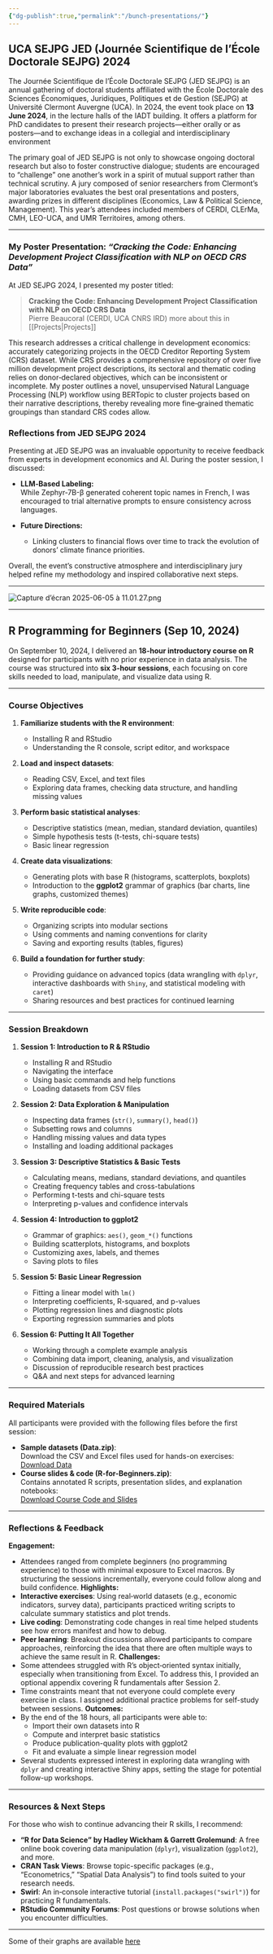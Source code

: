 ```yaml
---
{"dg-publish":true,"permalink":"/bunch-presentations/"}
---
```


## UCA SEJPG JED (Journée Scientifique de l’École Doctorale SEJPG) 2024

The Journée Scientifique de l’École Doctorale SEJPG (JED SEJPG) is an annual gathering of doctoral students affiliated with the École Doctorale des Sciences Économiques, Juridiques, Politiques et de Gestion (SEJPG) at Université Clermont Auvergne (UCA). In 2024, the event took place on **13 June 2024**, in the lecture halls of the IADT building. It offers a platform for PhD candidates to present their research projects—either orally or as posters—and to exchange ideas in a collegial and interdisciplinary environment 

The primary goal of JED SEJPG is not only to showcase ongoing doctoral research but also to foster constructive dialogue; students are encouraged to “challenge” one another’s work in a spirit of mutual support rather than technical scrutiny. A jury composed of senior researchers from Clermont’s major laboratories evaluates the best oral presentations and posters, awarding prizes in different disciplines (Economics, Law & Political Science, Management). This year’s attendees included members of CERDI, CLErMa, CMH, LEO-UCA, and UMR Territoires, among others.

---

### My Poster Presentation: _“Cracking the Code: Enhancing Development Project Classification with NLP on OECD CRS Data”_

At JED SEJPG 2024, I presented my poster titled:

> **Cracking the Code: Enhancing Development Project Classification with NLP on OECD CRS Data**  
> Pierre Beaucoral (CERDI, UCA CNRS IRD)
> more about this in [[Projects\|Projects]]

This research addresses a critical challenge in development economics: accurately categorizing projects in the OECD Creditor Reporting System (CRS) dataset. While CRS provides a comprehensive repository of over five million development project descriptions, its sectoral and thematic coding relies on donor‐declared objectives, which can be inconsistent or incomplete. My poster outlines a novel, unsupervised Natural Language Processing (NLP) workflow using BERTopic to cluster projects based on their narrative descriptions, thereby revealing more fine‐grained thematic groupings than standard CRS codes allow.

### Reflections from JED SEJPG 2024
Presenting at JED SEJPG was an invaluable opportunity to receive feedback from experts in development economics and AI. During the poster session, I discussed:
- **LLM‐Based Labeling:**  
  While Zephyr‐7B-β generated coherent topic names in French, I was encouraged to trial alternative prompts to ensure consistency across languages.

- **Future Directions:**  
  - Linking clusters to financial flows over time to track the evolution of donors’ climate finance priorities.  

Overall, the event’s constructive atmosphere and interdisciplinary jury helped refine my methodology and inspired collaborative next steps.

---

![Capture d’écran 2025-06-05 à 11.01.27.png](/img/user/Capture%20d%E2%80%99%C3%A9cran%202025-06-05%20%C3%A0%2011.01.27.png)

--- 
## R Programming for Beginners (Sep 10, 2024)
On September 10, 2024, I delivered an **18-hour introductory course on R** designed for participants with no prior experience in data analysis. The course was structured into **six 3-hour sessions**, each focusing on core skills needed to load, manipulate, and visualize data using R. 

---
### Course Objectives

1. **Familiarize students with the R environment**: 
   - Installing R and RStudio  
   - Understanding the R console, script editor, and workspace

2. **Load and inspect datasets**:  
   - Reading CSV, Excel, and text files  
   - Exploring data frames, checking data structure, and handling missing values

3. **Perform basic statistical analyses**:  
   - Descriptive statistics (mean, median, standard deviation, quantiles)  
   - Simple hypothesis tests (t-tests, chi-square tests)  
   - Basic linear regression

4. **Create data visualizations**:  
   - Generating plots with base R (histograms, scatterplots, boxplots)  
   - Introduction to the **ggplot2** grammar of graphics (bar charts, line graphs, customized themes)

5. **Write reproducible code**:  
   - Organizing scripts into modular sections  
   - Using comments and naming conventions for clarity  
   - Saving and exporting results (tables, figures)

6. **Build a foundation for further study**:  
   - Providing guidance on advanced topics (data wrangling with `dplyr`, interactive dashboards with `Shiny`, and statistical modeling with `caret`)  
   - Sharing resources and best practices for continued learning
---
### Session Breakdown
1. **Session 1: Introduction to R & RStudio**  
   - Installing R and RStudio  
   - Navigating the interface  
   - Using basic commands and help functions  
   - Loading datasets from CSV files

2. **Session 2: Data Exploration & Manipulation**  
   - Inspecting data frames (`str()`, `summary()`, `head()`)  
   - Subsetting rows and columns  
   - Handling missing values and data types  
   - Installing and loading additional packages

3. **Session 3: Descriptive Statistics & Basic Tests**  
   - Calculating means, medians, standard deviations, and quantiles  
   - Creating frequency tables and cross-tabulations  
   - Performing t-tests and chi-square tests  
   - Interpreting p-values and confidence intervals

4. **Session 4: Introduction to ggplot2**  
   - Grammar of graphics: `aes()`, `geom_*()` functions  
   - Building scatterplots, histograms, and boxplots  
   - Customizing axes, labels, and themes  
   - Saving plots to files

5. **Session 5: Basic Linear Regression**  
   - Fitting a linear model with `lm()`  
   - Interpreting coefficients, R-squared, and p-values  
   - Plotting regression lines and diagnostic plots  
   - Exporting regression summaries and plots

6. **Session 6: Putting It All Together**  
   - Working through a complete example analysis  
   - Combining data import, cleaning, analysis, and visualization  
   - Discussion of reproducible research best practices  
   - Q&A and next steps for advanced learning
---
### Required Materials
All participants were provided with the following files before the first session:
- **Sample datasets (Data.zip)**:  
  Download the CSV and Excel files used for hands-on exercises:  
  [Download Data](https://pierrebeaucoral.github.io/course/r-for-beginners/Data.zip) 
- **Course slides & code (R-for-Beginners.zip)**:  
  Contains annotated R scripts, presentation slides, and explanation notebooks:  
  [Download Course Code and Slides](https://pierrebeaucoral.github.io/course/r-for-beginners/R-for-Beginners.zip) 
---
### Reflections & Feedback
**Engagement:**  
- Attendees ranged from complete beginners (no programming experience) to those with minimal exposure to Excel macros. By structuring the sessions incrementally, everyone could follow along and build confidence.
**Highlights:**  
- **Interactive exercises**: Using real‐world datasets (e.g., economic indicators, survey data), participants practiced writing scripts to calculate summary statistics and plot trends.  
- **Live coding**: Demonstrating code changes in real time helped students see how errors manifest and how to debug.  
- **Peer learning**: Breakout discussions allowed participants to compare approaches, reinforcing the idea that there are often multiple ways to achieve the same result in R.
**Challenges:**  
- Some attendees struggled with R’s object‐oriented syntax initially, especially when transitioning from Excel. To address this, I provided an optional appendix covering R fundamentals after Session 2.  
- Time constraints meant that not everyone could complete every exercise in class. I assigned additional practice problems for self-study between sessions.
**Outcomes:**  
- By the end of the 18 hours, all participants were able to:  
  - Import their own datasets into R  
  - Compute and interpret basic statistics  
  - Produce publication-quality plots with ggplot2  
  - Fit and evaluate a simple linear regression model  
- Several students expressed interest in exploring data wrangling with `dplyr` and creating interactive Shiny apps, setting the stage for potential follow-up workshops.
---
### Resources & Next Steps
For those who wish to continue advancing their R skills, I recommend:
- **“R for Data Science” by Hadley Wickham & Garrett Grolemund**: A free online book covering data manipulation (`dplyr`), visualization (`ggplot2`), and more.  
- **CRAN Task Views**: Browse topic-specific packages (e.g., “Econometrics,” “Spatial Data Analysis”) to find tools suited to your research needs.  
- **Swirl**: An in‐console interactive tutorial (`install.packages("swirl")`) for practicing R fundamentals.  
- **RStudio Community Forums**: Post questions or browse solutions when you encounter difficulties.  
---
Some of their graphs are available [here](https://pierrebeaucoral.github.io/post/gpe/)
